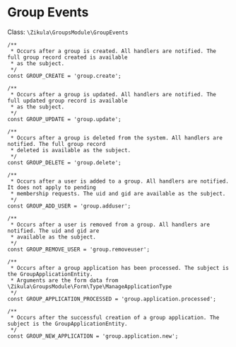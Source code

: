 Group Events
============

Class: `\Zikula\GroupsModule\GroupEvents`

    /**
     * Occurs after a group is created. All handlers are notified. The full group record created is available
     * as the subject.
     */
    const GROUP_CREATE = 'group.create';

    /**
     * Occurs after a group is updated. All handlers are notified. The full updated group record is available
     * as the subject.
     */
    const GROUP_UPDATE = 'group.update';

    /**
     * Occurs after a group is deleted from the system. All handlers are notified. The full group record
     * deleted is available as the subject.
     */
    const GROUP_DELETE = 'group.delete';

    /**
     * Occurs after a user is added to a group. All handlers are notified. It does not apply to pending
     * membership requests. The uid and gid are available as the subject.
     */
    const GROUP_ADD_USER = 'group.adduser';

    /**
     * Occurs after a user is removed from a group. All handlers are notified. The uid and gid are
     * available as the subject.
     */
    const GROUP_REMOVE_USER = 'group.removeuser';

    /**
     * Occurs after a group application has been processed. The subject is the GroupApplicationEntity.
     * Arguments are the form data from \Zikula\GroupsModule\Form\Type\ManageApplicationType
     */
    const GROUP_APPLICATION_PROCESSED = 'group.application.processed';

    /**
     * Occurs after the successful creation of a group application. The subject is the GroupApplicationEntity.
     */
    const GROUP_NEW_APPLICATION = 'group.application.new';
